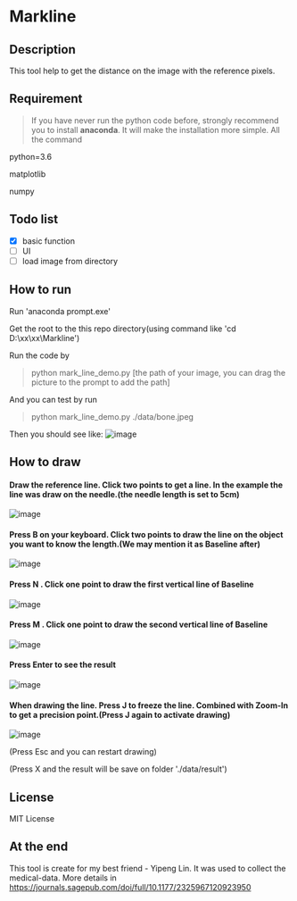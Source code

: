 # Markline

## Description

This tool help to get the distance on the image with the reference pixels.


## Requirement

> If you have never run the python code before, strongly recommend you to install **anaconda**. It will make the installation more simple. All the command 

python=3.6

matplotlib

numpy


## Todo list

- [x] basic function
- [ ] UI
- [ ] load image from directory

## How to run

Run 'anaconda prompt.exe'

Get the root to the this repo directory(using command like 'cd D:\xx\xx\Markline\')

Run the code by

> python mark_line_demo.py [the path of your image, you can drag the picture to the prompt to add the path]

And you can test by run 

> python mark_line_demo.py ./data/bone.jpeg

Then you should see like:
![image](https://github.com/ZhengXing-shawn/Markline/raw/master/images/bone_result_0.jpg)


## How to draw

#### Draw the reference line. Click two points to get a line. In the example the line was draw on the needle.(the needle length is set to 5cm)

![image](https://github.com/ZhengXing-shawn/Markline/raw/master/images/bone_result_1.jpg)

#### Press B on your keyboard. Click two points to draw the line on the object you want to know the length.(We may mention it as Baseline after)

![image](https://github.com/ZhengXing-shawn/Markline/raw/master/images/bone_result_2.jpg)

#### Press N . Click one point to draw the first vertical line of Baseline

![image](https://github.com/ZhengXing-shawn/Markline/raw/master/images/bone_result_3.jpg)

#### Press M . Click one point to draw the second vertical line of Baseline

![image](https://github.com/ZhengXing-shawn/Markline/raw/master/images/bone_result_4.jpg)

#### Press Enter to see the result

![image](https://github.com/ZhengXing-shawn/Markline/raw/master/images/bone_result_5.jpg)

#### When drawing the line. Press J to freeze the line. Combined with Zoom-In to get a precision point.(Press J again to activate drawing)

![image](https://github.com/ZhengXing-shawn/Markline/raw/master/images/bone_result_7.jpg)


(Press Esc and you can restart drawing)

(Press X and the result will be save on folder './data/result')


## License

MIT License


## At the end

This tool is create for my best friend - Yipeng Lin. It was used to collect the medical-data. More details in https://journals.sagepub.com/doi/full/10.1177/2325967120923950 
